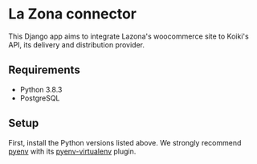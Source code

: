 # La Zona connector

This Django app aims to integrate Lazona's woocommerce site to Koiki's API, its
delivery and distribution provider.

## Requirements

* Python 3.8.3
* PostgreSQL

## Setup

First, install the Python versions listed above. We strongly recommend [pyenv](https://github.com/pyenv/pyenv) with its [pyenv-virtualenv](pyenv-virtualenv) plugin.
